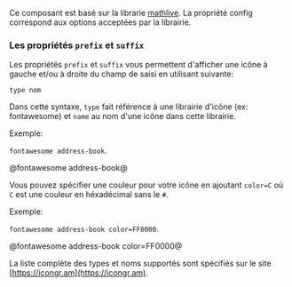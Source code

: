 Ce composant est basé sur la librarie [mathlive](<http://cortexjs.io/docs/mathlive/#(%22options%22%3Amodule)>).
La propriété config correspond aux options acceptées par la librairie.

### Les propriétés `prefix` et `suffix`

Les propriétés `prefix` et `suffix` vous permettent d'afficher une icône à gauche et/ou à droite
du champ de saisi en utilisant suivante:

`type nom`

Dans cette syntaxe, `type` fait référence à une librairie d'icône (ex: fontawesome) et `name` au nom d'une icône dans cette librairie.

Exemple:

`fontawesome address-book`.

@fontawesome address-book@

Vous pouvez spécifier une couleur pour votre icône en ajoutant `color=C` où `C` est une couleur en héxadécimal sans le `#`.

Exemple:

`fontawesome address-book color=FF0000`.

@fontawesome address-book color=FF0000@

La liste complète des types et noms supportés sont spécifiés sur le site [https://icongr.am](https://icongr.am).
